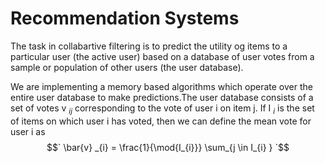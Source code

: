 # Recommendation Systems

The task in collabartive filtering is to predict the utility og items to a particular user (the active user) based on a database of user votes from a sample or population of other users (the user database).

We are implementing a memory based algorithms which operate over the entire user database to make predictions.The user database consists of a set of votes v $`_{ij}`$ corresponding to the vote of user i on item j. If I $_{i}$ is the set of items on which user i has voted, then we can define the mean vote for user i as $$` \bar{v} _{i} = \frac{1}{\mod{I_{i}}} \sum_{j \in I_{i} } `$$